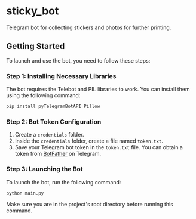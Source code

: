 # sticky_bot
Telegram bot for collecting stickers and photos for further printing.

## Getting Started

To launch and use the bot, you need to follow these steps:

### Step 1: Installing Necessary Libraries

The bot requires the Telebot and PIL libraries to work. You can install them using the following command:

```bash
pip install pyTelegramBotAPI Pillow
```

### Step 2: Bot Token Configuration

1. Create a `credentials` folder.
2. Inside the `credentials` folder, create a file named `token.txt`.
3. Save your Telegram bot token in the `token.txt` file. You can obtain a token from [BotFather](https://t.me/botfather) on Telegram.

### Step 3: Launching the Bot

To launch the bot, run the following command:

```bash
python main.py
```

Make sure you are in the project's root directory before running this command.